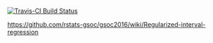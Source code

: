 [![Travis-CI Build Status](https://travis-ci.org/anujkhare/iregnet.svg?branch=master)](https://travis-ci.org/anujkhare/iregnet)

https://github.com/rstats-gsoc/gsoc2016/wiki/Regularized-interval-regression
